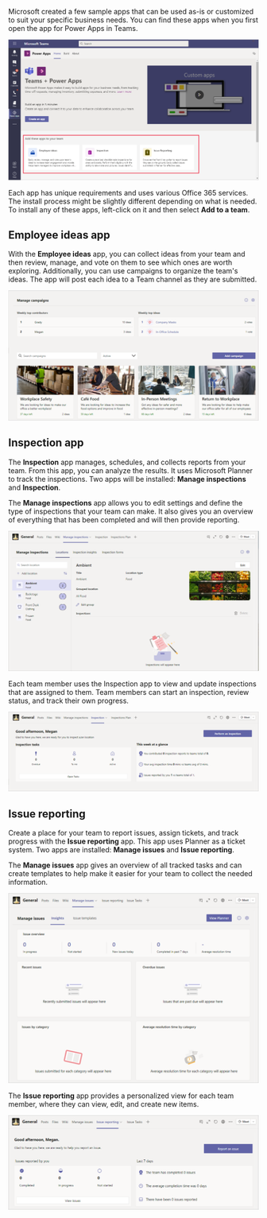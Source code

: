 Microsoft created a few sample apps that can be used as-is or customized to suit your specific business needs. You can find these apps when you first open the app for Power Apps in Teams.

![Screenshot of Teams template apps offering.](../media/21-add-team.png)

Each app has unique requirements and uses various Office 365 services. The install process might be slightly different depending on what is needed. To install any of these apps, left-click on it and then select **Add to a team**.

## Employee ideas app

With the **Employee ideas** app, you can collect ideas from your team and then review, manage, and vote on them to see which ones are worth exploring. Additionally, you can use campaigns to organize the team's ideas. The app will post each idea to a Team channel as they are submitted.

![Screenshot of the Employee ideas app.](../media/22-employee-ideas.png)

## Inspection app

The **Inspection** app manages, schedules, and collects reports from your team. From this app, you can analyze the results. It uses Microsoft Planner to track the inspections. Two apps will be installed: **Manage inspections** and **Inspection**.

The **Manage inspections** app allows you to edit settings and define the type of inspections that your team can make. It also gives you an overview of everything that has been completed and will then provide reporting.

![Screenshot of the inspection template app.](../media/23-inspection.png)

Each team member uses the Inspection app to view and update inspections that are assigned to them. Team members can start an inspection, review status, and track their own progress.

![Screenshot of the inspection app insights.](../media/24-progress.png)

## Issue reporting

Create a place for your team to report issues, assign tickets, and track progress with the **Issue reporting** app. This app uses Planner as a ticket system. Two apps are installed: **Manage issues** and **Issue reporting**.

The **Manage issues** app gives an overview of all tracked tasks and can create templates to help make it easier for your team to collect the needed information.

![Screenshot showing the issues template app.](../media/25-issue.png)

The **Issue reporting** app provides a personalized view for each team member, where they can view, edit, and create new items.

![Screenshot showing the issues template reporting.](../media/26-issue-report.png)
